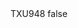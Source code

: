 <?xml version="1.0" encoding="UTF-8"?>
<CustomMetadata xmlns="http://soap.sforce.com/2006/04/metadata">
    <label>TXU948</label>
    <protected>false</protected>
</CustomMetadata>
